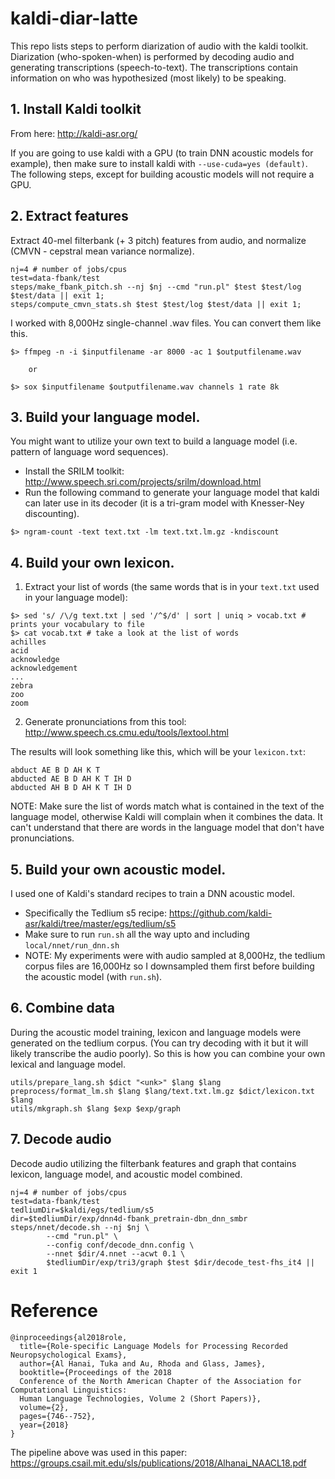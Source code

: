 # kaldi-diar-latte
This repo lists steps to perform diarization of audio with the kaldi toolkit. Diarization (who-spoken-when) is performed by decoding audio and generating transcriptions (speech-to-text). The transcriptions contain information on who was hypothesized (most likely) to be speaking. 

## 1. Install Kaldi toolkit 
From here: http://kaldi-asr.org/

If you are going to use kaldi with a GPU (to train DNN acoustic models for example), then make sure to install kaldi with `--use-cuda=yes (default)`. The following steps, except for building acoustic models will not require a GPU.

## 2. Extract features
Extract 40-mel filterbank (+ 3 pitch) features from audio, and normalize (CMVN - cepstral mean variance normalize).

``` 
nj=4 # number of jobs/cpus
test=data-fbank/test
steps/make_fbank_pitch.sh --nj $nj --cmd "run.pl" $test $test/log $test/data || exit 1;
steps/compute_cmvn_stats.sh $test $test/log $test/data || exit 1;
```

I worked with 8,000Hz single-channel .wav files. You can convert them like this.
```
$> ffmpeg -n -i $inputfilename -ar 8000 -ac 1 $outputfilename.wav 

    or

$> sox $inputfilename $outputfilename.wav channels 1 rate 8k
```

## 3. Build your language model.

You might want to utilize your own text to build a language model (i.e. pattern of language word sequences).

- Install the SRILM toolkit: http://www.speech.sri.com/projects/srilm/download.html
- Run the following command to generate your language model that kaldi can later use in its decoder (it is a tri-gram model with Knesser-Ney discounting).

```
$> ngram-count -text text.txt -lm text.txt.lm.gz -kndiscount
```

## 4. Build your own lexicon.

1. Extract your list of words (the same words that is in your `text.txt` used in your language model):
```
$> sed 's/ /\/g text.txt | sed '/^$/d' | sort | uniq > vocab.txt # prints your vocabulary to file
$> cat vocab.txt # take a look at the list of words
achilles
acid
acknowledge
acknowledgement
...
zebra
zoo
zoom
  ```

2. Generate pronunciations from this tool: http://www.speech.cs.cmu.edu/tools/lextool.html

The results will look something like this, which will be your `lexicon.txt`:
```
abduct AE B D AH K T
abducted AE B D AH K T IH D
abducted AH B D AH K T IH D
```

NOTE: Make sure the list of words match what is contained in the text of the language model, otherwise Kaldi will complain when it combines the data. It can't understand that there are words in the language model that don't have pronunciations.

## 5. Build your own acoustic model.
I used one of Kaldi's standard recipes to train a DNN acoustic model. 
- Specifically the Tedlium s5 recipe: https://github.com/kaldi-asr/kaldi/tree/master/egs/tedlium/s5
- Make sure to run `run.sh` all the way upto and including `local/nnet/run_dnn.sh`
- NOTE: My experiments were with audio sampled at 8,000Hz, the tedlium corpus files are 16,000Hz so I downsampled them first before building the acoustic model (with `run.sh`).

## 6. Combine data
 During the acoustic model training, lexicon and language models were generated on the tedlium corpus. (You can try decoding with it but it will likely transcribe the audio poorly). So this is how you can combine your own lexical and language model.
 
 ```
 utils/prepare_lang.sh $dict "<unk>" $lang $lang
 preprocess/format_lm.sh $lang $lang/text.txt.lm.gz $dict/lexicon.txt $lang
 utils/mkgraph.sh $lang $exp $exp/graph
 ```

## 7. Decode audio 
Decode audio utilizing the filterbank features and graph that contains lexicon, language model, and acoustic model combined.

```
nj=4 # number of jobs/cpus
test=data-fbank/test
tedliumDir=$kaldi/egs/tedlium/s5
dir=$tedliumDir/exp/dnn4d-fbank_pretrain-dbn_dnn_smbr
steps/nnet/decode.sh --nj $nj \
        --cmd "run.pl" \
        --config conf/decode_dnn.config \
        --nnet $dir/4.nnet --acwt 0.1 \
        $tedliumDir/exp/tri3/graph $test $dir/decode_test-fhs_it4 || exit 1
```

# Reference
```
@inproceedings{al2018role,
  title={Role-specific Language Models for Processing Recorded Neuropsychological Exams},
  author={Al Hanai, Tuka and Au, Rhoda and Glass, James},
  booktitle={Proceedings of the 2018 
  Conference of the North American Chapter of the Association for Computational Linguistics: 
  Human Language Technologies, Volume 2 (Short Papers)}, 
  volume={2},
  pages={746--752},
  year={2018}
}
```
The pipeline above was used in this paper: https://groups.csail.mit.edu/sls/publications/2018/Alhanai_NAACL18.pdf

